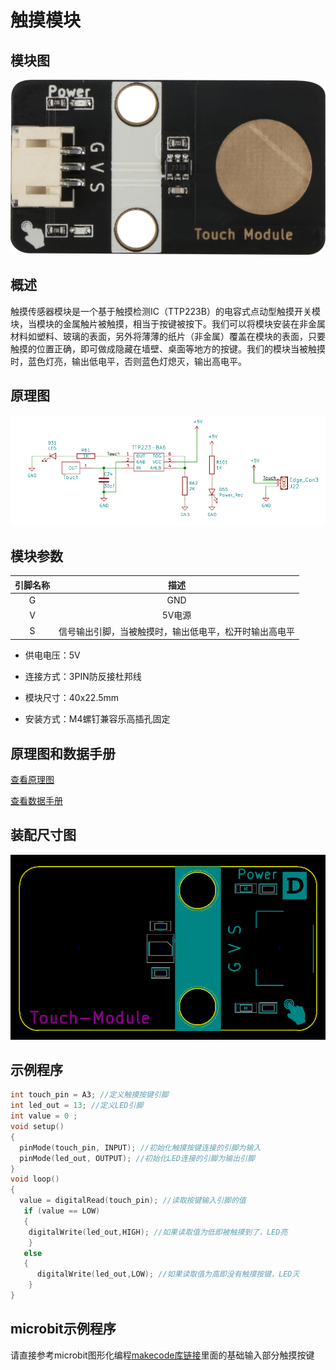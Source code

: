 # 触摸模块

## 模块图

![touch_module](touch_module/touch_module.png)

## 概述

​        触摸传感器模块是一个基于触摸检测IC（TTP223B）的电容式点动型触摸开关模块，当模块的金属触片被触摸，相当于按键被按下。我们可以将模块安装在非金属材料如塑料、玻璃的表面，另外将薄薄的纸片（非金属）覆盖在模块的表面，只要触摸的位置正确，即可做成隐藏在墙壁、桌面等地方的按键。我们的模块当被触摸时，蓝色灯亮，输出低电平，否则蓝色灯熄灭，输出高电平。


## 原理图

![原理图](touch_module/touch_module_schematic.png)

## 模块参数

| 引脚名称 |                          描述                          |
| :------: | :----------------------------------------------------: |
|    G     |                          GND                           |
|    V     |                         5V电源                         |
|    S     | 信号输出引脚，当被触摸时，输出低电平，松开时输出高电平 |

- 供电电压：5V
- 连接方式：3PIN防反接杜邦线

- 模块尺寸：40x22.5mm

- 安装方式：M4螺钉兼容乐高插孔固定

## 原理图和数据手册

  [查看原理图](touch_module/touch_module_schematic.pdf) 

  [查看数据手册](touch_module/ttp223_datasheet.pdf) 

## 装配尺寸图

![装配](touch_module/touch_module_assembly.png)

## 示例程序

```c
int touch_pin = A3; //定义触摸按键引脚
int led_out = 13; //定义LED引脚
int value = 0 ;
void setup()
{
  pinMode(touch_pin, INPUT); //初始化触摸按键连接的引脚为输入
  pinMode(led_out, OUTPUT); //初始化LED连接的引脚为输出引脚
}
void loop()
{
  value = digitalRead(touch_pin); //读取按键输入引脚的值
   if (value == LOW)
   {
    digitalWrite(led_out,HIGH); //如果读取值为低即被触摸到了，LED亮
    }
   else
   {
      digitalWrite(led_out,LOW); //如果读取值为高即没有触摸按键，LED灭
    }
}
```

## microbit示例程序
请直接参考microbit图形化编程[makecode库链接](https://github.com/emakefun/pxt-sensorbit)里面的基础输入部分触摸按键

